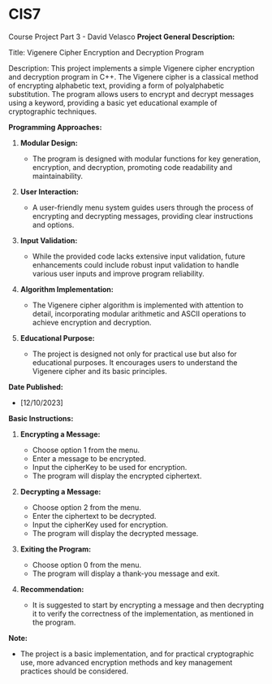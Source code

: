 # CIS7
Course Project Part 3 - David Velasco
**Project General Description:**

Title: Vigenere Cipher Encryption and Decryption Program

Description:
This project implements a simple Vigenere cipher encryption and decryption program in C++. The Vigenere cipher is a classical method of encrypting alphabetic text, providing a form of polyalphabetic substitution. The program allows users to encrypt and decrypt messages using a keyword, providing a basic yet educational example of cryptographic techniques.

**Programming Approaches:**

1. **Modular Design:**
   - The program is designed with modular functions for key generation, encryption, and decryption, promoting code readability and maintainability.

2. **User Interaction:**
   - A user-friendly menu system guides users through the process of encrypting and decrypting messages, providing clear instructions and options.

3. **Input Validation:**
   - While the provided code lacks extensive input validation, future enhancements could include robust input validation to handle various user inputs and improve program reliability.

4. **Algorithm Implementation:**
   - The Vigenere cipher algorithm is implemented with attention to detail, incorporating modular arithmetic and ASCII operations to achieve encryption and decryption.

5. **Educational Purpose:**
   - The project is designed not only for practical use but also for educational purposes. It encourages users to understand the Vigenere cipher and its basic principles.

**Date Published:**
   - [12/10/2023]

**Basic Instructions:**

1. **Encrypting a Message:**
   - Choose option 1 from the menu.
   - Enter a message to be encrypted.
   - Input the cipherKey to be used for encryption.
   - The program will display the encrypted ciphertext.

2. **Decrypting a Message:**
   - Choose option 2 from the menu.
   - Enter the ciphertext to be decrypted.
   - Input the cipherKey used for encryption.
   - The program will display the decrypted message.

3. **Exiting the Program:**
   - Choose option 0 from the menu.
   - The program will display a thank-you message and exit.

4. **Recommendation:**
   - It is suggested to start by encrypting a message and then decrypting it to verify the correctness of the implementation, as mentioned in the program.

**Note:**
   - The project is a basic implementation, and for practical cryptographic use, more advanced encryption methods and key management practices should be considered.
